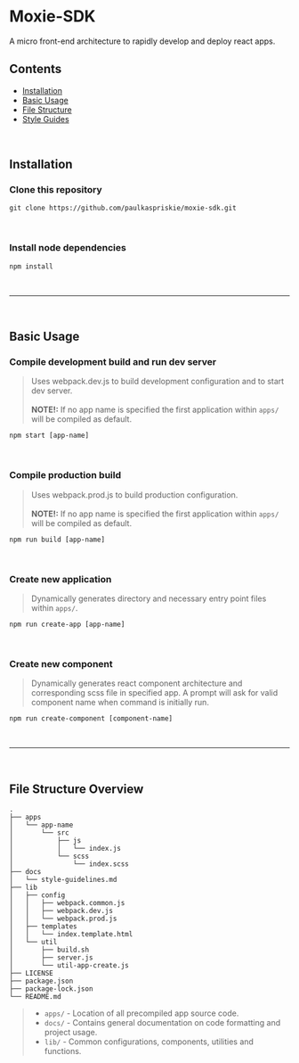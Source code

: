 # Moxie-SDK

A micro front-end architecture to rapidly develop and deploy react apps.

## Contents
- [Installation](#installation)
- [Basic Usage](#basic-usage)
- [File Structure](#file-structure-overview)
- [Style Guides](docs/style-guidelines.md)

<br/>

## Installation
### Clone this repository
```shell
git clone https://github.com/paulkaspriskie/moxie-sdk.git
```
<br/>

### Install node dependencies
```shell
npm install
```

<br/>

---

<br/>

## Basic Usage
### Compile development build and run dev server
> Uses webpack.dev.js to build development configuration and to start dev server. <br/><br/> **NOTE!:** If no app name is specified the first application within ```apps/``` will be compiled as default.
```shell
npm start [app-name]
```

<br/>

### Compile production build
> Uses webpack.prod.js to build production configuration. <br/><br/> **NOTE!:** If no app name is specified the first application within ```apps/``` will be compiled as default.
```shell
npm run build [app-name]
```

<br/>

### Create new application
> Dynamically generates directory and necessary entry point files within ```apps/```.
```shell
npm run create-app [app-name]
```

<br/>

### Create new component
> Dynamically generates react component architecture and corresponding scss file in specified app. A prompt will ask for valid component name when command is initially run.
```shell
npm run create-component [component-name]
```

<br/>

---

<br/>

## File Structure Overview
```
.
├── apps
│   └── app-name
│       └── src
│           ├── js
│           │   └── index.js
│           └── scss
│               └── index.scss
├── docs
│   └── style-guidelines.md
├── lib
│   ├── config
│   │   ├── webpack.common.js
│   │   ├── webpack.dev.js
│   │   └── webpack.prod.js
│   ├── templates
│   │   └── index.template.html
│   └── util
│       ├── build.sh
│       ├── server.js
│       └── util-app-create.js
├── LICENSE
├── package.json
├── package-lock.json
└── README.md
```
>- ```apps/``` - Location of all precompiled app source code. 
>- ```docs/``` - Contains general documentation on code formatting and project usage.
>- ```lib/``` - Common configurations, components, utilities and functions. 
